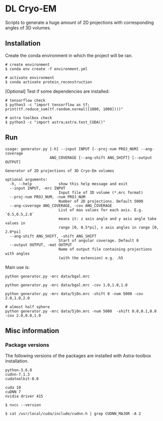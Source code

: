 # DL Cryo-EM 

Scripts to generate a huge amount of 2D projections with corresponding angles of 3D volumes.

## Installation
Create the conda environment in which the project will be ran.
```
# create environment
$ conda env create -f environment.yml

# activate environment
$ conda activate protein_reconstruction
```

[Optional] Test if some dependencies are installed:
```
# tensorflow check
$ python3 -c "import tensorflow as tf; print(tf.reduce_sum(tf.random.normal([1000, 1000])))"

# astra toolbox check
$ python3 -c "import astra;astra.test_CUDA()"
```

## Run

```
usage: generator.py [-h] --input INPUT [--proj-num PROJ_NUM] --ang-coverage
                    ANG_COVERAGE [--ang-shift ANG_SHIFT] [--output OUTPUT]

Generator of 2D projections of 3D Cryo-Em volumes

optional arguments:
  -h, --help            show this help message and exit
  --input INPUT, -mrc INPUT
                        Input file of 3D volume (*.mrc format)
  --proj-num PROJ_NUM, -num PROJ_NUM
                        Number of 2D projections. Default 5000
  --ang-coverage ANG_COVERAGE, -cov ANG_COVERAGE
                        List of max values for each axis. E.g. `0.5,0.5,2.0`
                        means it: z axis angle and y axis angle take values in
                        range [0, 0.5*pi], x axis angles in range [0, 2.0*pi]
  --ang-shift ANG_SHIFT, -shift ANG_SHIFT
                        Start of angular coverage. Default 0
  --output OUTPUT, -mat OUTPUT
                        Name of output file containing projections with angles
                        (with the extension) e.g. .h5

```

Main use is:
```
python generator.py -mrc data/bgal.mrc 

python generator.py -mrc data/bgal.mrc -cov 1.0,1.0,1.0

python generator.py -mrc data/5j0n.mrc -shift 0 -num 5000 -cov 2.0,1.0,2.0

# almost half sphere
python generator.py -mrc data/5j0n.mrc -num 5000  -shift 0.0,0.1,0.0  -cov 2.0,0.8,1.0
```

## Misc information

### Package versions
The following versions of the packages are installed with Astra-toolbox installation.
```
python-3.6.8
cudnn-7.1.3
cudatoolkit-8.0
```
```
cuda 10
cuDNN 7
nvidia driver 415

```

```
$ nvcc --version

$ cat /usr/local/cuda/include/cudnn.h | grep CUDNN_MAJOR -A 2
```

